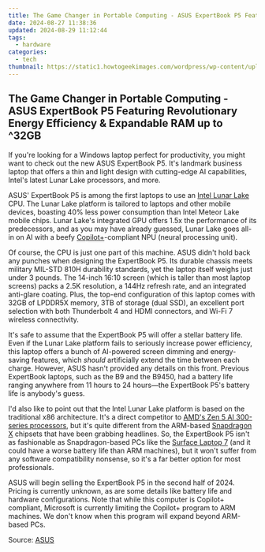 ```yaml
---
title: The Game Changer in Portable Computing - ASUS ExpertBook P5 Featuring Revolutionary Energy Efficiency & Expandable RAM up to ^32GB
date: 2024-08-27 11:38:36
updated: 2024-08-29 11:12:44
tags:
  - hardware
categories:
  - tech
thumbnail: https://static1.howtogeekimages.com/wordpress/wp-content/uploads/2024/06/3.jpg
---
```


## The Game Changer in Portable Computing - ASUS ExpertBook P5 Featuring Revolutionary Energy Efficiency & Expandable RAM up to ^32GB

If you're looking for a Windows laptop perfect for productivity, you might want to check out the new ASUS ExpertBook P5\. It's landmark business laptop that offers a thin and light design with cutting-edge AI capabilities, Intel's latest Lunar Lake processors, and more.

 ASUS' ExpertBook P5 is among the first laptops to use an [Intel Lunar Lake](https://android-unlock.techidaily.com/in-2024-best-ways-on-how-to-unlockbypassswiperemove-vivo-y78-5g-fingerprint-lock-by-drfone-android/) CPU. The Lunar Lake platform is tailored to laptops and other mobile devices, boasting 40% less power consumption than Intel Meteor Lake mobile chips. Lunar Lake's integrated GPU offers 1.5x the performance of its predecessors, and as you may have already guessed, Lunar Lake goes all-in on AI with a beefy [Copilot+](https://change-location.techidaily.com/how-to-stop-my-spouse-from-spying-on-my-motorola-moto-g24-drfone-by-drfone-virtual-android/)\-compliant NPU (neural processing unit).

 Of course, the CPU is just one part of this machine. ASUS didn't hold back any punches when designing the ExpertBook P5\. Its durable chassis meets military MIL-STD 810H durability standards, yet the laptop itself weighs just under 3 pounds. The 14-inch 16:10 screen (which is taller than most laptop screens) packs a 2.5K resolution, a 144Hz refresh rate, and an integrated anti-glare coating. Plus, the top-end configuration of this laptop comes with 32GB of LPDDR5X memory, 3TB of storage (dual SSD), an excellent port selection with both Thunderbolt 4 and HDMI connectors, and Wi-Fi 7 wireless connectivity.

 It's safe to assume that the ExpertBook P5 will offer a stellar battery life. Even if the Lunar Lake platform fails to seriously increase power efficiency, this laptop offers a bunch of AI-powered screen dimming and energy-saving features, which _should_ artificially extend the time between each charge. However, ASUS hasn't provided any details on this front. Previous ExpertBook laptops, such as the B9 and the B9450, had a battery life ranging anywhere from 11 hours to 24 hours—the ExpertBook P5's battery life is anybody's guess.

 I'd also like to point out that the Intel Lunar Lake platform is based on the traditional x86 architecture. It's a direct competitor to [AMD's Zen 5 AI 300-series processors](https://techidaily.com/the-way-to-recover-deleted-pictures-on-infinix-smart-8-without-backup-by-fonelab-android-recover-pictures/), but it's quite different from the ARM-based [Snapdragon X](https://extra-skills.techidaily.com/updated-mobile-mastery-upgrade-photos-elevated-at-no-price/) chipsets that have been grabbing headlines. So, the ExpertBook P5 isn't as fashionable as Snapdragon-based PCs like the [Surface Laptop 7](https://android-unlock.techidaily.com/how-to-change-samsung-lock-screen-clock-in-seconds-by-drfone-android/) (and it could have a worse battery life than ARM machines), but it won't suffer from any software compatibility nonsense, so it's a far better option for most professionals.

 ASUS will begin selling the ExpertBook P5 in the second half of 2024\. Pricing is currently unknown, as are some details like battery life and hardware configurations. Note that while this computer is Copilot+ compliant, Microsoft is currently limiting the Copilot+ program to ARM machines. We don't know when this program will expand beyond ARM-based PCs.

 Source: [ASUS](https://press.asus.com/news/press-releases/asus-ai-powered-expertbook-p5-computex-2024/)

<ins class="adsbygoogle"
     style="display:block"
     data-ad-format="autorelaxed"
     data-ad-client="ca-pub-7571918770474297"
     data-ad-slot="1223367746"></ins>



<ins class="adsbygoogle"
     style="display:block"
     data-ad-client="ca-pub-7571918770474297"
     data-ad-slot="8358498916"
     data-ad-format="auto"
     data-full-width-responsive="true"></ins>
